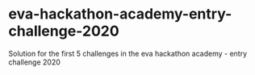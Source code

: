 # eva-hackathon-academy-entry-challenge-2020
Solution for the first 5 challenges in the eva hackathon academy - entry challenge 2020
